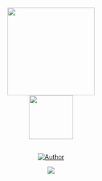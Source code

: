 <h6 align="center"><img src="https://i.ibb.co/LzZ5gRH/dotfiles-logo-icon.png" width="200px"><br><img src="https://i.ibb.co/ZYr76cZ/dotfilesicon.png" width="100px"></h6> 
<p align="center">
<a href="https://github.com/efzynx"><img title="Author" src="https://img.shields.io/badge/Author-efzynx-yellow.svg?style=for-the-badge&logo=github"></a>
</p>
<div align="center">
    <p>
        <img src="https://img.shields.io/github/license/efzynx/dotfiles">
    </p>
</div>